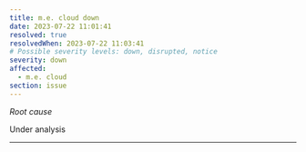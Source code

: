 ```yaml
---
title: m.e. cloud down
date: 2023-07-22 11:01:41
resolved: true
resolvedWhen: 2023-07-22 11:03:41
# Possible severity levels: down, disrupted, notice
severity: down
affected:
  - m.e. cloud
section: issue
---
```


*Root cause*

Under analysis

---


